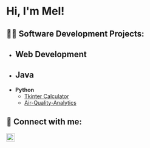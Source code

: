 <h1>Hi, I'm Mel!</h1>

<h2>👨‍💻 Software Development Projects:</h2>

- <b>Web Development</b>
  - 
- <b>Java</b>
  - 
- <b>Python</b>
  - [Tkinter Calculator](https://github.com/mel-harber/TkinterCalculator)
  - [Air-Quality-Analytics](https://github.com/mel-harber/Air-Quality-Analytics)


<h2> 🤳 Connect with me:</h2>

[<img align="left" alt="JoshMadakor | LinkedIn" width="22px" src="https://cdn.jsdelivr.net/npm/simple-icons@v3/icons/linkedin.svg" />][linkedin]

[linkedin]: https://linkedin.com/in/mel-harber-a74b3a200

